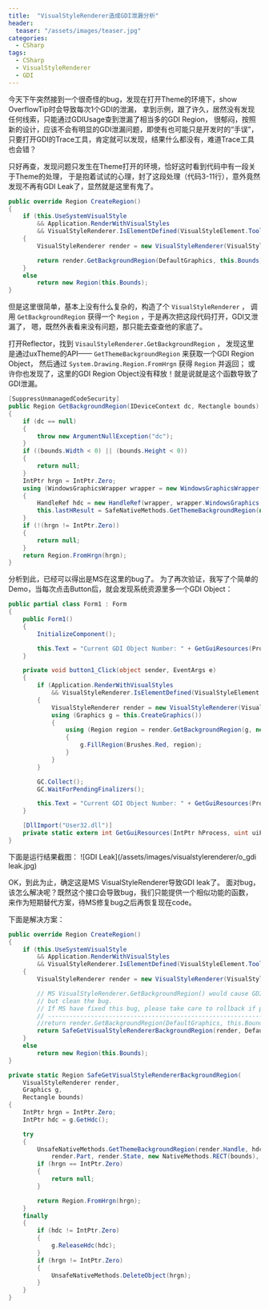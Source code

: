 ```yaml
---
title:  "VisualStyleRenderer造成GDI泄漏分析"
header:
  teaser: "/assets/images/teaser.jpg"
categories:
  - CSharp
tags:
  - CSharp
  - VisualStyleRenderer
  - GDI
---
```


今天下午突然接到一个很奇怪的bug，发现在打开Theme的环境下，show OverflowTip时会导致每次1个GDI的泄漏，
拿到示例，跟了许久，居然没有发现任何线索，只能通过GDIUsage查到泄漏了相当多的GDI Region，
很郁闷，按照新的设计，应该不会有明显的GDI泄漏问题，即使有也可能只是开发时的“手误”，
只要打开GDI的Trace工具，肯定就可以发现，结果什么都没有，难道Trace工具也会错？


只好再查，发现问题只发生在Theme打开的环境，恰好这时看到代码中有一段关于Theme的处理，
于是抱着试试的心理，封了这段处理（代码3-11行），意外竟然发现不再有GDI Leak了，显然就是这里有鬼了。

```csharp
public override Region CreateRegion()
{
    if (this.UseSystemVisualStyle
        && Application.RenderWithVisualStyles
        && VisualStyleRenderer.IsElementDefined(VisualStyleElement.ToolTip.Standard.Normal))
    {
        VisualStyleRenderer render = new VisualStyleRenderer(VisualStyleElement.ToolTip.Standard.Normal);

        return render.GetBackgroundRegion(DefaultGraphics, this.Bounds);
    }
    else
        return new Region(this.Bounds);
}
```

但是这里很简单，基本上没有什么复杂的，构造了个 `VisualStyleRenderer` ，
调用 `GetBackgroundRegion` 获得一个 `Region` ，于是再次把这段代码打开，GDI又泄漏了，
嗯，既然外表看来没有问题，那只能去查查他的家底了。

打开Reflector，找到 `VisaulStyleRenderer.GetBackgroundRegion` ，
发现这里是通过uxTheme的API—— `GetThemeBackgroundRegion` 来获取一个GDI Region Object，
然后通过 `System.Drawing.Region.FromHrgn` 获得 `Region` 并返回；
或许你也发现了，这里的GDI Region Object没有释放！就是说就是这个函数导致了GDI泄漏。

```csharp
[SuppressUnmanagedCodeSecurity]
public Region GetBackgroundRegion(IDeviceContext dc, Rectangle bounds)
{
    if (dc == null)
    {
        throw new ArgumentNullException("dc");
    }
    if ((bounds.Width < 0) || (bounds.Height < 0))
    {
        return null;
    }
    IntPtr hrgn = IntPtr.Zero;
    using (WindowsGraphicsWrapper wrapper = new WindowsGraphicsWrapper(dc, TextFormatFlags.PreserveGraphicsTranslateTransform | TextFormatFlags.PreserveGraphicsClipping))
    {
        HandleRef hdc = new HandleRef(wrapper, wrapper.WindowsGraphics.DeviceContext.Hdc);
        this.lastHResult = SafeNativeMethods.GetThemeBackgroundRegion(new HandleRef(this, this.Handle), hdc, this.part, this.state, new NativeMethods.COMRECT(bounds), ref hrgn);
    }
    if (!(hrgn != IntPtr.Zero))
    {
        return null;
    }
    return Region.FromHrgn(hrgn);
}
```


分析到此，已经可以得出是MS在这里的bug了。
为了再次验证，我写了个简单的Demo，当每次点击Button后，就会发现系统资源里多一个GDI Object：

```csharp
public partial class Form1 : Form
{
    public Form1()
    {
        InitializeComponent();

        this.Text = "Current GDI Object Number: " + GetGuiResources(Process.GetCurrentProcess().Handle, 0).ToString();
    }

    private void button1_Click(object sender, EventArgs e)
    {
        if (Application.RenderWithVisualStyles
            && VisualStyleRenderer.IsElementDefined(VisualStyleElement.ToolTip.Standard.Normal))
        {
            VisualStyleRenderer render = new VisualStyleRenderer(VisualStyleElement.ToolTip.Standard.Normal);
            using (Graphics g = this.CreateGraphics())
            {
                using (Region region = render.GetBackgroundRegion(g, new Rectangle(0, 0, 100, 100)))
                {
                    g.FillRegion(Brushes.Red, region);
                }
            }
        }

        GC.Collect();
        GC.WaitForPendingFinalizers();

        this.Text = "Current GDI Object Number: " + GetGuiResources(Process.GetCurrentProcess().Handle, 0).ToString();
    }

    [DllImport("User32.dll")]
    private static extern int GetGuiResources(IntPtr hProcess, uint uiFlags);
}
```

下面是运行结果截图：
![GDI Leak](/assets/images/visualstylerenderer/o_gdi leak.jpg)

OK，到此为止，确定这是MS VisualStyleRenderer导致GDI leak了。
面对bug，该怎么解决呢？既然这个接口会导致bug，我们只能提供一个相似功能的函数，
来作为短期替代方案，待MS修复bug之后再恢复现在code。

下面是解决方案：
```csharp
public override Region CreateRegion()
{
    if (this.UseSystemVisualStyle
        && Application.RenderWithVisualStyles
        && VisualStyleRenderer.IsElementDefined(VisualStyleElement.ToolTip.Standard.Normal))
    {
        VisualStyleRenderer render = new VisualStyleRenderer(VisualStyleElement.ToolTip.Standard.Normal);

        // MS VisualStyleRenderer.GetBackgroundRegion() would cause GDI leak, so I write a same logic
        // but clean the bug.
        // If MS have fixed this bug, please take care to rollback if possible.
        // ---------------------------------------------------------------
        //return render.GetBackgroundRegion(DefaultGraphics, this.Bounds);
        return SafeGetVisualStyleRendererBackgroundRegion(render, DefaultGraphics, this.Bounds)
    }
    else
        return new Region(this.Bounds);
}

private static Region SafeGetVisualStyleRendererBackgroundRegion(
    VisualStyleRenderer render, 
    Graphics g, 
    Rectangle bounds)
{
    IntPtr hrgn = IntPtr.Zero;
    IntPtr hdc = g.GetHdc();

    try
    {
        UnsafeNativeMethods.GetThemeBackgroundRegion(render.Handle, hdc,
            render.Part, render.State, new NativeMethods.RECT(bounds), ref hrgn);
        if (hrgn == IntPtr.Zero)
        {
            return null;
        }

        return Region.FromHrgn(hrgn);
    }
    finally
    {
        if (hdc != IntPtr.Zero)
        {
            g.ReleaseHdc(hdc);
        }
        if (hrgn != IntPtr.Zero)
        {
            UnsafeNativeMethods.DeleteObject(hrgn);
        }
    }
}
```
